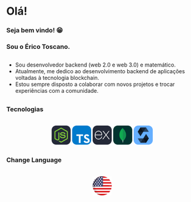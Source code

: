 # Olá!

### Seja bem vindo! 😁

### Sou o Érico Toscano.

##

- Sou desenvolvedor backend (web 2.0 e web 3.0) e matemático.
- Atualmente, me dedico ao desenvolvimento backend de aplicações voltadas à tecnologia blockchain.
- Estou sempre disposto a colaborar com novos projetos e trocar experiências com a comunidade.

##

### Tecnologias

<div style="display: inline_block" align="center"><br>
    <img align="center" alt="Erico-NodeJS" height="50" width="50" src="https://github.com/tandpfun/skill-icons/blob/main/icons/NodeJS-Dark.svg">
    <img align="center" alt="Erico-Typescript" height="50" width="50" src="https://github.com/tandpfun/skill-icons/blob/main/icons/TypeScript.svg">
    <img align="center" alt="Erico-Express" height="50" width="50" src="https://github.com/tandpfun/skill-icons/blob/main/icons/ExpressJS-Dark.svg">
    <img align="center" alt="Erico-Mongo" height="50" width="50" src="https://github.com/tandpfun/skill-icons/blob/main/icons/MongoDB.svg">
    <img align="center" alt="Erico-Solidity" height="50" width="50"src="https://github.com/tandpfun/skill-icons/blob/main/icons/Solidity.svg">
</div>

##

### Change Language

<div style="display: inline_block" align="center"><br>
    <a href="https://github.com/ericotoscano/ericotoscano/blob/main/README-en.md">
        <img align="center" alt="Erico-Us" height="50" width="50" src="/us.png">
    </a>
</div>

##
  


